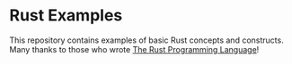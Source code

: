 # Rust Examples
This repository contains examples of basic Rust concepts and constructs.<br>
Many thanks to those who wrote [The Rust Programming Language](https://doc.rust-lang.org/book/)!
